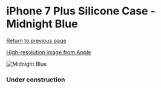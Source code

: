 # iPhone 7 Plus Silicone Case - Midnight Blue

[Return to previous page](/iphone_7)

[High-resolution image from Apple](https://store.storeimages.cdn-apple.com/8756/as-images.apple.com/is/MMQV2?wid=4500&hei=4500&fmt=png)

<div style="width: 384px"><img src="/everysource/MMQV2.png" alt="Midnight Blue"></div>

### Under construction
